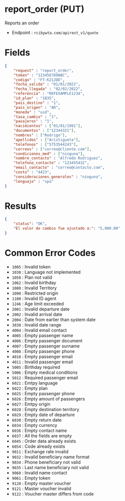 # report_order (PUT)

Reports an order

* Endpoint : ```rcibywta.com/apirest_v1/quote```

# Fields

```JSON
{
    "request" : "report_order",
    "token" : "123456789ABC",
    "codigo" : "FT-K21JDD",
    "fecha_salida" : "01/01/2022",
    "fecha_llegada" : "02/02/2022",
    "referencia" : "REFEXAMPLE1234",
    "id_plan" : "1835",
    "pais_destino" : "1",
    "pais_origen" : "AR",
    "moneda" : "usd",
    "tasa_cambio" : "1",
    "pasajeros" : "1",
    "nacimientos" : ["01/01/1991"],
    "documentos" : ["12344321"],
    "nombres" : ["Rodrigo"],
    "apellidos" : ["Aristigueta"],
    "telefonos" : ["5753544243"],
    "correos" : ["correo@cliente.com"],
    "condiciones_med" : ["ninguna"],
    "nombre_contacto" : "Alfredo Rodriguez",
    "telefono_contacto" : "123455432",
    "email_contacto" : "correo@contacto.com",
    "costo" : "4423",
    "consideraciones_generales" : "ninguna",
    "lenguaje" : "spa"
}
```

# Results

```JSON
{
    "status": "OK",
    "El valor de cambio fue ajustado a:": "5,000.00"
}
```

# Common Error Codes

* ```1005``` : Invalid token
* ```1030``` : Language not implemented
* ```1050``` : Plan not valid
* ```1062``` : Invalid birthday
* ```1080``` : Invalid Territory
* ```1090``` : Restricted origin
* ```1100``` : Invalid ID agent
* ```1246``` : Age limit exceeded
* ```2001``` : Invalid departure date
* ```2002``` : Invalid arrival date
* ```2004``` : Date from earlier than system date
* ```3030``` : Invalid date range
* ```4004``` : Invalid email contact
* ```4005``` : Empty passenger name
* ```4006``` : Empty passenger document
* ```4007``` : Empty passenger surname
* ```4008``` : Empty passenger phone
* ```4010``` : Empty passenger email
* ```4011``` : Invalid passenger email
* ```5005``` : Birthday required
* ```5006``` : Empty medical conditions
* ```5012``` : Required passenger email
* ```6021``` : Emtpy language
* ```6022``` : Empty plan
* ```6025``` : Empty passenger phone
* ```6026``` : Empty amount of passengers
* ```6027``` : Emtpy origin
* ```6028``` : Empty destination territory
* ```6029``` : Empty date of departure
* ```6030``` : Empty return date
* ```6034``` : Empty currency
* ```6036``` : Empty contact name
* ```6037``` : All the fields are empty
* ```6045``` : Order data already exists
* ```6054``` : Code already exists
* ```9011``` : Exchange rate invalid
* ```9032``` : Invalid beneficiary name format
* ```9034``` : Phone beneficiary not valid
* ```9035``` : Last name beneficiary not valid
* ```9060``` : Invalid name contact
* ```9061``` : Empty token
* ```9120``` : Empty master voucher
* ```9121``` : Master voucher invalid
* ```9122``` : Voucher master differs from code